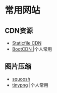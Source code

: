 # 常用网站

## CDN资源
+ [Staticfile CDN](http://staticfile.org/)
+ [BootCDN ](https://www.bootcdn.cn/) |个人常用

## 图片压缩
+ [squoosh](https://squoosh.app/)
+ [tinypng](https://tinypng.com/) |个人常用
